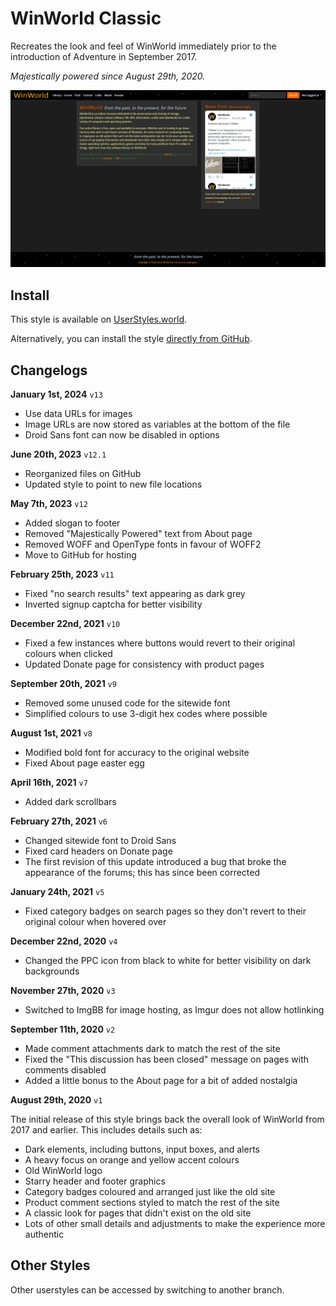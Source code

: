 # WinWorld Classic
Recreates the look and feel of WinWorld immediately prior to the introduction of Adventure in September 2017.

*Majestically powered since August 29th, 2020.*

![screenshot](https://github.com/CocoTheMii/coco-userstyles/blob/winworld-classic/preview.png?raw=true)

## Install
This style is available on [UserStyles.world](https://userstyles.world/style/512/winworld-classic).

Alternatively, you can install the style [directly from GitHub](https://github.com/CocoTheMii/coco-userstyles/raw/winworld-classic/winworldpc.user.css).

## Changelogs
**January 1st, 2024** `v13`
* Use data URLs for images
* Image URLs are now stored as variables at the bottom of the file
* Droid Sans font can now be disabled in options

**June 20th, 2023** `v12.1`
* Reorganized files on GitHub
* Updated style to point to new file locations

**May 7th, 2023** `v12`
* Added slogan to footer
* Removed "Majestically Powered" text from About page
* Removed WOFF and OpenType fonts in favour of WOFF2
* Move to GitHub for hosting

**February 25th, 2023** `v11`
* Fixed "no search results" text appearing as dark grey
* Inverted signup captcha for better visibility

**December 22nd, 2021** `v10`
* Fixed a few instances where buttons would revert to their original colours when clicked
* Updated Donate page for consistency with product pages

**September 20th, 2021** `v9`
* Removed some unused code for the sitewide font
* Simplified colours to use 3-digit hex codes where possible

**August 1st, 2021** `v8`
* Modified bold font for accuracy to the original website
* Fixed About page easter egg

**April 16th, 2021** `v7`
* Added dark scrollbars

**February 27th, 2021** `v6`
* Changed sitewide font to Droid Sans
* Fixed card headers on Donate page
* The first revision of this update introduced a bug that broke the appearance of the forums; this has since been corrected

**January 24th, 2021** `v5`
* Fixed category badges on search pages so they don't revert to their original colour when hovered over

**December 22nd, 2020** `v4`
* Changed the PPC icon from black to white for better visibility on dark backgrounds

**November 27th, 2020** `v3`
* Switched to ImgBB for image hosting, as Imgur does not allow hotlinking

**September 11th, 2020** `v2`
* Made comment attachments dark to match the rest of the site
* Fixed the "This discussion has been closed" message on pages with comments disabled
* Added a little bonus to the About page for a bit of added nostalgia

**August 29th, 2020** `v1`

The initial release of this style brings back the overall look of WinWorld from 2017 and earlier. This includes details such as:
* Dark elements, including buttons, input boxes, and alerts
* A heavy focus on orange and yellow accent colours
* Old WinWorld logo
* Starry header and footer graphics
* Category badges coloured and arranged just like the old site
* Product comment sections styled to match the rest of the site
* A classic look for pages that didn't exist on the old site
* Lots of other small details and adjustments to make the experience more authentic

## Other Styles
Other userstyles can be accessed by switching to another branch.
